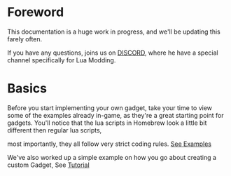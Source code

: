 # Foreword 
This documentation is a huge work in progress, and we'll be updating this farely often. 

If you have any questions, joins us on [DISCORD](https://discord.gg/repVGu5), where he have a special channel specifically for Lua Modding. 

# Basics
Before you start implementing your own gadget, take your time to view some of the examples already in-game, as they're a great starting point for gadgets. 
You'll notice that the lua scripts in Homebrew look a little bit different then regular lua scripts, 

most importantly, they all follow very strict coding rules. [See Examples](Examples/Flashlight.lua)


We've also worked up a simple example on how you go about creating a custom Gadget, See [Tutorial](GadgetTutorial)